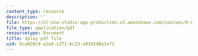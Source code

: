 ```yaml
---
content_type: resource
description: ''
file: https://ol-ocw-studio-app-production.s3.amazonaws.com/courses/6-890-algorithmic-lower-bounds-fun-with-hardness-proofs-fall-2014/6ca020c9a2e8c271bc33a93d1d0a1e73_XROTP1RiNaA.pdf
file_type: application/pdf
resourcetype: Document
title: 3play pdf file
uid: 6ca020c9-a2e8-c271-bc33-a93d1d0a1e73
---
```

